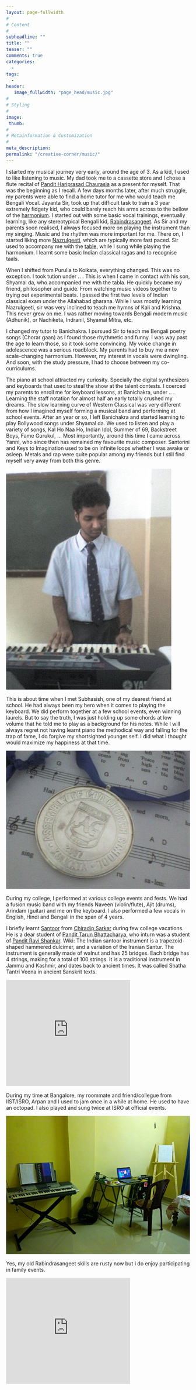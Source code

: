 ```yaml
---
layout: page-fullwidth
#
# Content
#
subheadline: ""
title: ""
teaser: ""
comments: true
categories:
  -
tags:
  -
header:
   image_fullwidth: "page_head/music.jpg"
#
# Styling
#
image:
 thumb:
#
# Metainformation & Customization
#
meta_description:
permalink: "/creative-corner/music/"
---
```


I started my musical journey very early, around the age of 3. As a kid, I used to like listening to music. My dad took me to a cassette store and I chose a flute recital of [Pandit Hariprasad Chaurasia](https://en.wikipedia.org/wiki/Hariprasad_Chaurasia) as a present for myself. That was the beginning as I recall.
A few days months later, after much struggle, my parents were able to find a home tutor for me who would teach me Bengali Vocal. Jayanta Sir, took up that difficult task to train a 3 year extremely fidgety kid, who could barely reach his arms across to the bellow of the [harmonium](https://en.wikipedia.org/wiki/Pump_organ#Harmonium). 
I started out with some basic vocal trainings, eventually learning, like any stereotypical Bengali kid, [Rabindrasangeet](https://en.wikipedia.org/wiki/Rabindra_Sangeet). As Sir and my parents soon realised, I always focused more on playing the instrument than my singing. Music and the rhythm was more important for me. There on, I started liking more [Nazrulgeeti](https://en.wikipedia.org/wiki/Nazrul_Geeti), which are typically more fast paced.
Sir used to accompany me with the [table](https://en.wikipedia.org/wiki/Tabla), while I sung while playing the harmonium. I learnt some basic Indian classical ragas and to recognise taals.

When I shifted from Purulia to Kolkata, everything changed. This was no exception. I took tution under .. . This is when I came in contact with his son, Shyamal da, who accompanied me with the tabla. He quickly became my friend, philosopher and guide. From watching music videos together to trying out experimental beats.
I passed the first two levels of Indian classical exam under the Allahabad gharana. While I was mostly learning Nazrulgeeti, sir was very inclined to teach me hymns of Kali and Krishna. This never grew on me. I was rather moving towards Bengali modern music (Adhunik), or Nachiketa, Indranil, Shyamal Mitra, etc.

I changed my tutor to Banichakra. I pursued Sir to teach me Bengali poetry songs (Chorar gaan) as I found those rhythmetic and funny. I was way past the age to learn those, so it took some convincing. My voice change in adolescence was a serious roadblock. My parents had to buy me a new scale-changing harmonium.
However, my interest in vocals were dwingling. And soon, with the study pressure, I had to choose between my co-curriculums. 

The piano at school attracted my curiosity. Specially the digital synthesizers and keyboards that used to steal the show at the talent contests. I coerced my parents to enroll me for keyboard lessons, at Banichakra, under .. . Learning the staff notation for almost half an early totally crushed my dreams. The slow learning curve of Western Classical was very different from how I imagined myself forming a musical band and performing at school events.
After an year or so, I left Banichakra and started learning to play Bollywood songs under Shyamal da. We used to listen and play a variety of songs, Kal Ho Naa Ho, Indian Idol, Summer of 69, Backstreet Boys, Fame Gurukul, ... Most importantly, around this time I came across Yanni, who since then has remained my favourite music composer. Santorini and Keys to Imagination used to be on infinite loops whether I was awake or asleep. Metals and rap were quite popular among my friends but I still find myself very away from both this genre.

![Practicing for the Talent Contest at school](images/music/m2.jpg)

This is about time when I met Subhasish, one of my dearest friend at school. He had always been my hero when it comes to playing the keyboard. We did perform together at a few school events, even winning laurels. But to say the truth, I was just holding up some chords at low volume that he told me to play as a background for his notes.
While I will always regret not having learnt piano the methodical way and falling for the trap of fame, I do forgive my shortsighted younger self. I did what I thought would maximize my happiness at that time.

![The A.G.C.S. Talent Contest medal for winning the Western Band category. We performed Hole In The World by Eagles](images/music/m3.jpg)

During my college, I performed at various college events and fests. We had a fusion music band with my friends Naveen (violin/flute), Ajit (drums), Arindam (guitar) and me on the keyboard. I also performed a few vocals in English, Hindi and Bengali in the span of 4 years. 

I briefly learnt [Santoor](https://en.wikipedia.org/wiki/Santoor) from [Chiradip Sarkar](https://www.youtube.com/user/dipsantoor/) during few college vacations. He is a dear student of [Pandit Tarun Bhattacharya](https://en.wikipedia.org/wiki/Tarun_Bhattacharya), who inturn was a student of [Pandit Ravi Shankar](https://en.wikipedia.org/wiki/Ravi_Shankar).
Wiki: The Indian santoor instrument is a trapezoid-shaped hammered dulcimer, and a variation of the Iranian Santur. The instrument is generally made of walnut and has 25 bridges. Each bridge has 4 strings, making for a total of 100 strings. It is a traditional instrument in Jammu and Kashmir, and dates back to ancient times. It was called Shatha Tantri Veena in ancient Sanskrit texts.

<iframe width="340" height="290" src="https://www.youtube.com/embed/C2jwsjriQcU" frameborder="0" allow="autoplay; encrypted-media" allowfullscreen></iframe>

During my time at Bangalore, my roommate and friend/collegue from IIST/ISRO, Arpan and I used to jam once in a while at home. He used to have an octopad. I also played and sung twice at ISRO at official events.

![A jam session at Bangalore](images/music/m5.jpg)

Yes, my old Rabindrasangeet skills are rusty now but I do enjoy participating in family events.
<iframe width="340" height="290" src="https://www.youtube.com/embed/iTf0PB0M2eM&t=1100s" frameborder="0" allow="autoplay; encrypted-media" allowfullscreen></iframe>
